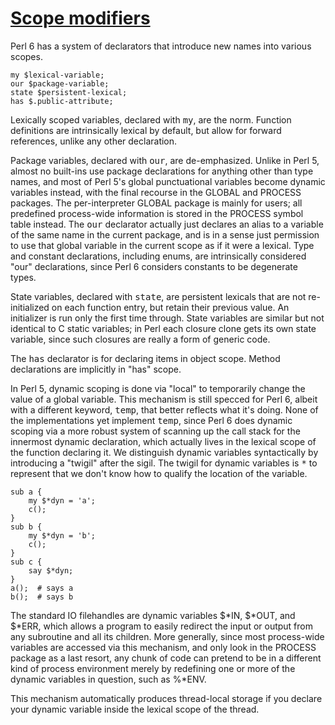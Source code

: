 [1]: http://rosettacode.org/wiki/Scope_modifiers

# [Scope modifiers][1]

Perl 6 has a system of declarators that introduce new names into various scopes.

```perl6
my $lexical-variable;
our $package-variable;
state $persistent-lexical;
has $.public-attribute;
```


Lexically scoped variables, declared with <tt>my</tt>, are the norm.
Function definitions are intrinsically lexical by default, but allow for forward references, unlike any other declaration.



Package variables, declared with <tt>our</tt>, are de-emphasized. Unlike in Perl 5, almost no built-ins use package declarations for anything other than type names, and most of Perl 5's global punctuational variables become dynamic variables instead, with the final recourse in the GLOBAL and PROCESS packages. The per-interpreter GLOBAL package is mainly for users; all predefined process-wide information is stored in the PROCESS symbol table instead. The <tt>our</tt> declarator actually just declares an alias to a variable of the same name in the current package, and is in a sense just permission to use that global variable in the current scope as if it were a lexical. Type and constant declarations, including enums, are intrinsically considered "our" declarations, since Perl 6 considers constants to be degenerate types.



State variables, declared with <tt>state</tt>, are persistent lexicals that are not re-initialized on each function entry, but retain their previous value. An initializer is run only the first time through. State variables are similar but not identical to C static variables; in Perl each closure clone gets its own state variable, since such closures are really a form of generic code.



The <tt>has</tt> declarator is for declaring items in object scope.
Method declarations are implicitly in "has" scope.



In Perl 5, dynamic scoping is done via "local" to temporarily change the value of a global variable. This mechanism is still specced for Perl 6, albeit with a different keyword, <tt>temp</tt>, that better reflects what it's doing. None of the implementations yet implement <tt>temp</tt>, since Perl 6 does dynamic scoping via a more robust system of scanning up the call stack for the innermost dynamic declaration, which actually lives in the lexical scope of the function declaring it. We distinguish dynamic variables syntactically by introducing a "twigil" after the sigil. The twigil for dynamic variables is <tt>\*</tt> to represent that we don't know how to qualify the location of the variable.

```perl6
sub a {
    my $*dyn = 'a';
    c();
}
sub b {
    my $*dyn = 'b';
    c();
}
sub c {
    say $*dyn;
}
a();  # says a
b();  # says b
```


The standard IO filehandles are dynamic variables $\*IN, $\*OUT, and $\*ERR, which allows a program to easily redirect the input or output from any subroutine and all its children. More generally, since most process-wide variables are accessed via this mechanism, and only look in the PROCESS package as a last resort, any chunk of code can pretend to be in a different kind of process environment merely by redefining one or more of the dynamic variables in question, such as&#160;%\*ENV.



This mechanism automatically produces thread-local storage if you declare your dynamic variable inside the lexical scope of the thread.
